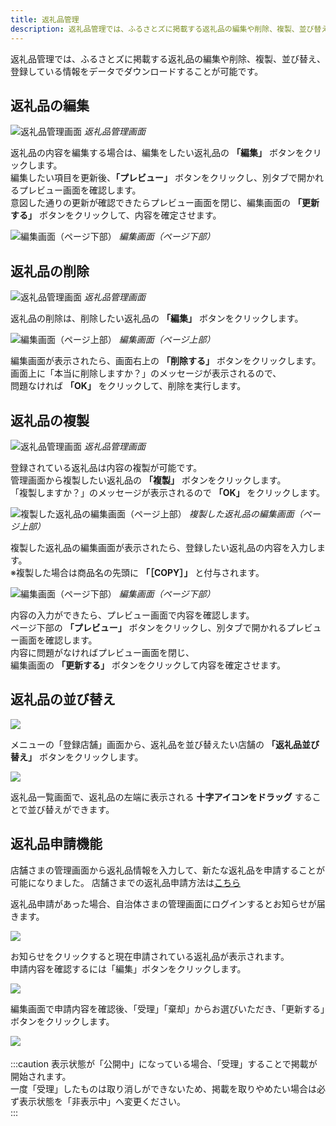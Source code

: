 ```yaml
---
title: 返礼品管理
description: 返礼品管理では、ふるさとズに掲載する返礼品の編集や削除、複製、並び替え、登録している情報をデータでダウンロードすることが可能です。  
---
```


返礼品管理では、ふるさとズに掲載する返礼品の編集や削除、複製、並び替え、  
登録している情報をデータでダウンロードすることが可能です。  

## 返礼品の編集

![返礼品管理画面](../../../assets/images/lg_product_10.png)
*返礼品管理画面*

返礼品の内容を編集する場合は、編集をしたい返礼品の **「編集」** ボタンをクリックします。  
編集したい項目を更新後、**「プレビュー」** ボタンをクリックし、別タブで開かれるプレビュー画面を確認します。  
意図した通りの更新が確認できたらプレビュー画面を閉じ、編集画面の **「更新する」** ボタンをクリックして、内容を確定させます。

![編集画面（ページ下部）](../../../assets/images/lg_product_11.png)
*編集画面（ページ下部）*

## 返礼品の削除

![返礼品管理画面](../../../assets/images/lg_product_12.png)
*返礼品管理画面*

返礼品の削除は、削除したい返礼品の **「編集」** ボタンをクリックします。

![編集画面（ページ上部）](../../../assets/images/lg_product_13.png)
*編集画面（ページ上部）*

編集画面が表示されたら、画面右上の **「削除する」** ボタンをクリックします。  
画面上に「本当に削除しますか？」のメッセージが表示されるので、  
問題なければ **「OK」** をクリックして、削除を実行します。

## 返礼品の複製

![返礼品管理画面](../../../assets/images/lg_product_14.png)
*返礼品管理画面*

登録されている返礼品は内容の複製が可能です。  
管理画面から複製したい返礼品の **「複製」** ボタンをクリックします。  
「複製しますか？」のメッセージが表示されるので **「OK」** をクリックします。

![複製した返礼品の編集画面（ページ上部）](../../../assets/images/lg_product_15.png)
*複製した返礼品の編集画面（ページ上部）*

複製した返礼品の編集画面が表示されたら、登録したい返礼品の内容を入力します。  
※複製した場合は商品名の先頭に **「［COPY］」** と付与されます。

![編集画面（ページ下部）](../../../assets/images/lg_product_16.png)
*編集画面（ページ下部）*

内容の入力ができたら、プレビュー画面で内容を確認します。  
ページ下部の **「プレビュー」** ボタンをクリックし、別タブで開かれるプレビュー画面を確認します。  
内容に問題がなければプレビュー画面を閉じ、  
編集画面の **「更新する」** ボタンをクリックして内容を確定させます。

## 返礼品の並び替え

![](../../../assets/images/lg_product_17.png)

メニューの「登録店舗」画面から、返礼品を並び替えたい店舗の **「返礼品並び替え」** ボタンをクリックします。

![](../../../assets/images/lg_product_18.png)

返礼品一覧画面で、返礼品の左端に表示される **十字アイコンをドラッグ** することで並び替えができます。


## 返礼品申請機能

店舗さまの管理画面から返礼品情報を入力して、新たな返礼品を申請することが可能になりました。
店舗さまでの返礼品申請方法は[こちら](/shops/product/)    


返礼品申請があった場合、自治体さまの管理画面にログインするとお知らせが届きます。  

![](../../../assets/images/lg_product_25.png)  


お知らせをクリックすると現在申請されている返礼品が表示されます。  
申請内容を確認するには「編集」ボタンをクリックします。  

![](../../../assets/images/lg_product_26.png)


編集画面で申請内容を確認後、「受理」「棄却」からお選びいただき、「更新する」ボタンをクリックします。  

![](../../../assets/images/lg_product_27.png)　　

:::caution
表示状態が「公開中」になっている場合、「受理」することで掲載が開始されます。  
一度「受理」したものは取り消しができないため、掲載を取りやめたい場合は必ず表示状態を「非表示中」へ変更ください。  
:::